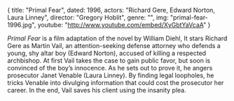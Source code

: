 {
  title: "Primal Fear",
  dated: 1996,
  actors: "Richard Gere, Edward Norton, Laura Linney",
  director: "Gregory Hoblit",
  genre: "",
  img: "primal-fear-1996.jpg",
  youtube: "http://www.youtube.com/embed/XyGbtYaVcaA"
}

 _Primal Fear_ is a film adaptation of the novel by William Diehl, It stars Richard Gere as Martin Vail, an attention-seeking defense attorney who defends a young, shy altar boy (Edward Norton), accused of killing a respected archbishop. At first Vail takes the case to gain public favor, but soon is convinced of the boy’s innocence. As he sets out to prove it, he angers prosecutor Janet Venable (Laura Linney). By finding legal loopholes, he tricks Venable into divulging information that could cost the prosecutor her career. In the end, Vail saves his client using the insanity plea.